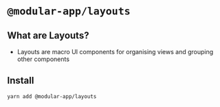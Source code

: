 # `@modular-app/layouts`

## What are Layouts?
- Layouts are macro UI components for organising views and grouping other components

## Install
```sh
yarn add @modular-app/layouts
```
